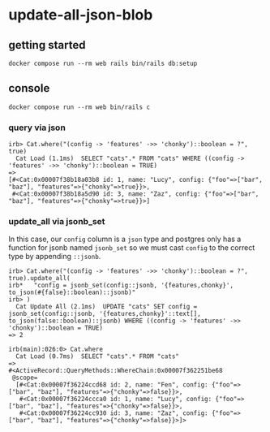 # update-all-json-blob

## getting started

    docker compose run --rm web rails bin/rails db:setup

## console

    docker compose run --rm web bin/rails c

### query via json

    irb> Cat.where("(config -> 'features' ->> 'chonky')::boolean = ?", true)
      Cat Load (1.1ms)  SELECT "cats".* FROM "cats" WHERE ((config -> 'features' ->> 'chonky')::boolean = TRUE)
    =>
    [#<Cat:0x00007f38b18a03b8 id: 1, name: "Lucy", config: {"foo"=>["bar", "baz"], "features"=>{"chonky"=>true}}>,
     #<Cat:0x00007f38b18a5d90 id: 3, name: "Zaz", config: {"foo"=>["bar", "baz"], "features"=>{"chonky"=>true}}>]

### update_all via jsonb_set

In this case, our `config` column is a `json` type and postgres only has a function for jsonb named `jsonb_set` so we must cast `config` to the correct type by appending `::jsonb`.

    irb> Cat.where("(config -> 'features' ->> 'chonky')::boolean = ?", true).update_all(
    irb*   "config = jsonb_set(config::jsonb, '{features,chonky}', to_json(#{false}::boolean)::jsonb)"
    irb> )
      Cat Update All (2.1ms)  UPDATE "cats" SET config = jsonb_set(config::jsonb, '{features,chonky}'::text[], to_json(false::boolean)::jsonb) WHERE ((config -> 'features' ->> 'chonky')::boolean = TRUE)
    => 2

    irb(main):026:0> Cat.where
      Cat Load (0.7ms)  SELECT "cats".* FROM "cats"
    =>
    #<ActiveRecord::QueryMethods::WhereChain:0x00007f362251be68
     @scope=
      [#<Cat:0x00007f36224ccd68 id: 2, name: "Fen", config: {"foo"=>["bar", "baz"], "features"=>{"chonky"=>false}}>,
       #<Cat:0x00007f36224ccca0 id: 1, name: "Lucy", config: {"foo"=>["bar", "baz"], "features"=>{"chonky"=>false}}>,
       #<Cat:0x00007f36224cc930 id: 3, name: "Zaz", config: {"foo"=>["bar", "baz"], "features"=>{"chonky"=>false}}>]>
